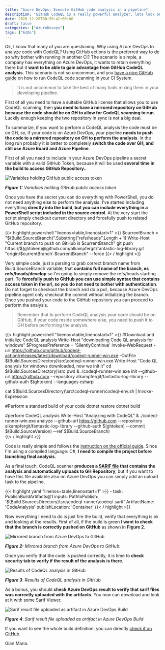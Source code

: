 ```yaml
---
title: "Azure DevOps: Execute GitHub code analysis in a pipeline"
description: "GitHub CodeQL is a really powerful analyzer, lets look on how to integrate in Azure DevOps pipeline"
date: 2020-12-28T08:50:42+00:00
draft: false
categories: ["AzureDevops"]
tags: ["AzDo"]
---
```


Ok, I know that many of you are questioning: Why using Azure DevOps to analyze code with CodeQL? Using GitHub actions is the preferred way to do so why bother with running in another CI? The scenario is simple, a company has everything on Azure DevOps, it wants to retain everything there but it **want to be able to gain advantage from GitHub CodeQL analysis**. This scenario is not so uncommon, and you [have a nice GitHub guide](https://docs.github.com/en/free-pro-team@latest/github/finding-security-vulnerabilities-and-errors-in-your-code/running-codeql-code-scanning-in-your-ci-system) on how to run CodeQL code scanning in your CI System.

> It is not uncommon to take the best of many tools mixing them in your developing pipeline.

First of all you need to have a suitable GitHub license that allows you to use CodeQL scanning, then **you need to have a mirrored repository on GitHub because the code should be on GH to allow for CodeQL scanning to run**. Luckily enough keeping the two repository in sync is not a big deal. 

To summarize, if you want to perform a CodeQL analysis the code must be on GH, so, if your code is on Azure DevOps, your pipeline **needs to push the code to a mirrored repository on GH to perform the analysis**. In the long run probably it is better to completely **switch the code over GH, and still use Azure Board and Azure Pipeline**.

First of all you need to include in your Azure DevOps pipeline a secret variable with a valid GitHub Token, because it will be used **several time in the build to access GitHub Repository.**.

![Variables holding GitHub public access token](../images/gh-token-variable-secret.png)

***Figure 1:*** *Variables holding GitHub public access token*

Once you have the secret you can do everything with PowerShell, you do not need anything else to perform the analysis. I've started including everything **directly into the build, but you can include everything in a PowerShell script included in the source control**. At the very start the script simply checkout current directory and forcefully push to related GitHub repository.

{{< highlight powershell "linenos=table,linenostart=1" >}}
$currentBranch = "$(Build.SourceBranch)".Substring("refs/heads".Length + 1)
Write-Host "Current branch to push on GitHub is $currentBranch"
git push https://$(ghtoken)@github.com/alkampfergit/fantastic-log-library.git "origin/$currentBranch`:$currentBranch" --force
{{< / highlight >}}

Very simple code, just a parsing to grab correct branch name from Build.SourceBranch variable, that **contains full name of the branch, es refs/heads/develop** so I'm going to simply remove the refs/heads starting part. To **forcefully push to GitHub you can use simple syntax that contains access token in the url, so you do not need to bother with authentication.** Do not forget to checkout the branch and do a pull, because Azure DevOps pipeline agent only checkout the commit without initializing the branch. Once you pushed your code to the GitHub repository you can proceed to perform the analysis.

> Remember that to perform CodeQL analysis your code should be on GitHub, if your code reside somewhere else, you need to push it to GH before performing the analysis.

{{< highlight powershell "linenos=table,linenostart=1" >}}
#Download and initialize CodeQL analysis
Write-Host "downloading Code QL analysis for windows"
$ProgressPreference = 'SilentlyContinue'
Invoke-WebRequest -uri https://github.com/github/codeql-action/releases/latest/download/codeql-runner-win.exe -OutFile $(Build.SourcesDirectory)\src\codeql-runner-win.exe
Write-Host "Code QL analysis for windows downloaded, now we init it"
cd $(Build.SourcesDirectory)\src
pwd 
& ./codeql-runner-win.exe init --github-url https://github.com --repository alkampfergit/fantastic-log-library --github-auth $(ghtoken) --languages csharp

cat $(Build.SourcesDirectory)\src\codeql-runner\codeql-env.sh | Invoke-Expression

#Perform a standard build of your code
dotnet restore
dotnet build

#perform CodeQL analysis
Write-Host "Analyzing with CodeQL"
& ./codeql-runner-win.exe analyze --github-url https://github.com --repository alkampfergit/fantastic-log-library --github-auth $(ghtoken) --commit $(Build.SourceVersion) --ref $(Build.SourceBranch)  
{{< / highlight >}}

Code is really simple and follows the [instruction on the official guide](https://docs.github.com/en/free-pro-team@latest/github/finding-security-vulnerabilities-and-errors-in-your-code/running-codeql-code-scanning-in-your-ci-system). Since I'm using a compiled language: C#, **I need to compile the project before launching final analysis**.

As a final touch, CodeQL scanner **produces a [SARIF file](https://docs.oasis-open.org/sarif/sarif/v2.0/csprd01/sarif-v2.0-csprd01.html) that contains the analysis and automatically uploads to GH Repository**, but if you want to have this file available also on Azure DevOps you can simply add an upload task to the pipeline.

{{< highlight yaml "linenos=table,linenostart=1" >}}
    - task: PublishBuildArtifacts@1
      inputs:
        PathtoPublish: '$(Build.SourcesDirectory)\src\codeql-runner\codeql-sarif'
        ArtifactName: 'CodeAnalysis'
        publishLocation: 'Container'
{{< / highlight >}}

Now everything I need to do is just fire the build, verify that everything is ok and looking at the results. First of all, if the build is green **I want to check that the branch is correctly pushed on GitHub** as shown in **Figure 2**.

![Mirrored branch from Azure DevOps to GitHub](../images/gh-branch-mirror.png)

***Figure 2:*** *Mirrored branch from Azure DevOps to GitHub*.

Once you verify that the code is pushed correctly, it is time to **check security tab to verify if the result of the analysis is there**.

![Results of CodeQL analysis in GitHub](../images/analysis-result-code-ql.png)

***Figure 3***: *Results of CodeQL analysis in GitHub*

As a bonus, you should **check Azure DevOps result to verify that sarif files was correctly uploaded with the artifacts**. You now can download and look at it with some Sarif Viewer.

![Sarif result file uploaded as artifact in Azure DevOps Build](../images/sarif-file-uploaded-as-artifact.png)

***Figure 4***: *Sarif result file uploaded as artifact in Azure DevOps Build*

If you want to see the whole build definition, you can directly [check it on GitHub](https://github.com/alkampfergit/fantastic-log-library/blob/master/builds/ci.yml).

Gian Maria.
